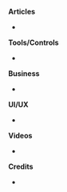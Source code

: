 
**Articles**

* 

**Tools/Controls**

* 

**Business**

* 

**UI/UX**

* 

**Videos**

* 

**Credits**

* 
